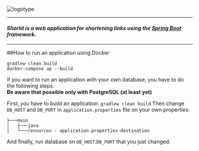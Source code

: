 ![logotype][logo]
________________
#### _Shortit is a web application for shortening links using the [Spring Boot](https://spring.io/projects/spring-boot) framework._
________________

##How to run an application using Docker
````
gradlew clean build
docker-compose up --build
````
If you want to run an application with your own database, you have to do the following steps: \
__Be aware that possible only with PostgreSQL (at least yet)__

First, you have to build an application: `gradlew clean build`
Then change `DB_HOST` and `DB_PORT` in `application.properties` file on your own properties:
````
├───main
│   ├───java
│   └───resources - application.properties destination
````
And finally, run database on `DB_HOST`:`DB_PORT` that you just changed. 


<!-- Links -->

[logo]: https://i.imgur.com/QUgoWZ9.png